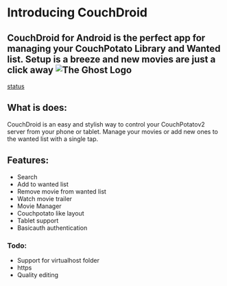 # Introducing CouchDroid 
CouchDroid for Android is the perfect app for managing your CouchPotato Library and Wanted list. Setup is a breeze and new movies are just a click away
![The Ghost Logo](http://www.metrafonic.com/wp-content/uploads/2013/12/Poster2.jpg)
---
[status](https://travis-ci.org/metrafonic/CouchDroid.png)
## What is does:
CouchDroid is an easy and stylish way to control your CouchPotatov2 server from your phone or tablet. Manage your movies or add new ones to the wanted list with a single tap.
## Features:
- Search
- Add to wanted list
- Remove movie from wanted list
- Watch movie trailer
- Movie Manager
- Couchpotato like layout
- Tablet support
- Basicauth authentication
### Todo:
- Support for virtualhost folder
- https
- Quality editing
